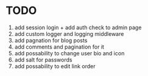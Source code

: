 # TODO

1. add session login + add auth check to admin page
2. add custom logger and logging middleware
3. add pagnation for blog posts
4. add comments and pagination for it
5. add possability to change user bio and icon
6. add salt for passwords
7. add possability to edit link order